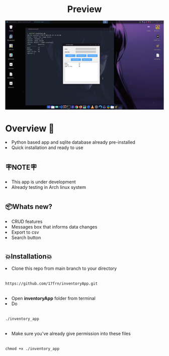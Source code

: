 # <h1 align="center">Preview</h1>
![Screenshot](Screenshot_2025-06-02_16-45-59.png)

# <h1>Overview 👀</h1>
<li>Python based app and sqlite database already pre-installed</li>
<li>Quick installation and ready to use</li>

# <h2>🪧NOTE🪧</h2>
<li>This app is under development</li>
<li>Already testing in Arch linux system</li>

# <h2>📦Whats new?</h2>
<li>CRUD features</li>
<li>Messages box that informs data changes</li>
<li>Export to csv</li>
<li>Search button</li>

# <h2>💥Installation💥</h2>
<li>Clone this repo from main branch to your directory</li>
</br>

```
https://github.com/17frn/inventoryApp.git
```

</br>
<li>Open <b>inventoryApp</b> folder from terminal</li>
<li>Do</li>
</br>

```
./inventory_app
```
</br>
<li>Make sure you've already give permission into these files</li>
</br>

```
chmod +x ./inventory_app
```
